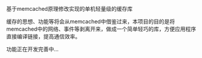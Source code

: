基于memcached原理修改实现的单机轻量级的缓存库   

缓存的思想、功能等将会从memcached中借鉴过来，本项目的目的是将memcached中的网络、事件等剥离开来，做成一个简单轻巧的库，方便应用程序直接编译链接，提高通信效率。   

功能正在开发完善中...   
